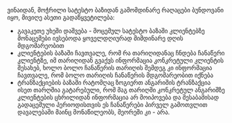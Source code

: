 ვინაიდან, მოჭრილი სატესტო ბაზიდან გამომდინარე რაღაცები ბუნდოვანი იყო, მივიღე ასეთი გადაწყვეტილება:
 * გავაკეთე უხეში დაშვება - მოცემულ სატესტო ბაზაში კლიენტებზე მონაცემები ივსებოდა ყოველდღიურად მიმდინარე დღის მდგომარეობით
 * კლიენტების ბაზაში ჩავთვალე, რომ რა თარიღიდანაც ჩნდება ჩანაწერი კლიენტზე, იმ თარიღიდან გვაქვს ინფორმაცია კონკრეტული კლიენტის შესახებ,
      ხოლო ბოლო ჩანაწერის თარიღის შემდეგ კი ინფორმაცია ჩავთვალე, რომ ბოლო თარიღის ჩანაწერის მდგომარეობით იქნება
 * ტრანზაქციების ბაზაში რატომღაც ზოგიერთ ანგარიშის ტრანზაქცია ისეთ თარღშია გატარებული, რომ მაგ თარიღში კონკრეტულ ანგარიშზე კლიენტების ცხრილიდან 
    ინფორმაცია არ მოიპოვება და შესაბამისად გადაცემული პერიოდისთვის ეს ჩანაწერები პირველ გამოთვლით დავალებაში მაინც მონაწილეობს, მეორეში კი - არა.
